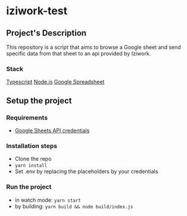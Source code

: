 # iziwork-test

## Project's Description
This repository is a script that aims to browse a Google sheet and send specific data from that sheet to an api provided by Iziwork.

### Stack
[Typescript](https://www.typescriptlang.org/docs/)
[Node.js](https://nodejs.org/en/docs/)
[Google Spreadsheet](https://theoephraim.github.io/node-google-spreadsheet/)

## Setup the project

### Requirements
- [Google Sheets API credentials](https://developers.google.com/workspace/guides/create-project)

### Installation steps
- Clone the repo
- `yarn install`
- Set .env by replacing the placeholders by your credentials

### Run the project
- in watch mode: `yarn start`
- by building: `yarn build && node build/index.js`
